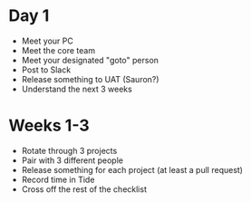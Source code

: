 Day 1
=====

* Meet your PC
* Meet the core team
* Meet your designated "goto" person
* Post to Slack
* Release something to UAT (Sauron?)
* Understand the next 3 weeks

Weeks 1-3
=========

* Rotate through 3 projects
* Pair with 3 different people
* Release something for each project (at least a pull request)
* Record time in Tide
* Cross off the rest of the checklist
